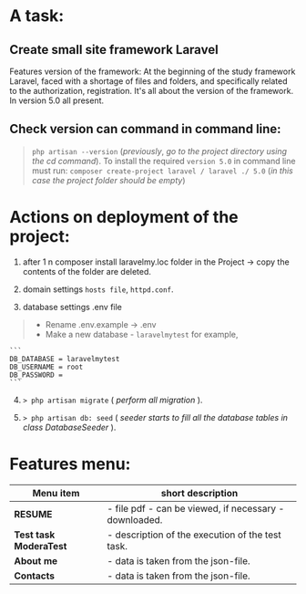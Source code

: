 A task:
===================================
Create small site framework Laravel
---
Features version of the framework:
    At the beginning of the study framework Laravel, faced with a shortage of files and folders, and specifically related to the authorization, registration.
    It's all about the version of the framework. In version 5.0 all present.

Check version can command in command line:
---
>`php artisan --version` (_previously_, _go_ _to_ _the_ _project_ _directory_ _using_ _the_ _cd_ _command_).
>To install the required  `version 5.0` in command line must run:
>`composer create-project laravel / laravel ./ 5.0` (_in_ _this_ _case_ _the_ _project_ _folder_ _should_ _be_ _empty_)

Actions on deployment of the project:
=====================================
1. after 1 n composer install laravelmy.loc folder in the Project -> copy the contents of the folder are deleted.

2. domain settings `hosts file`, `httpd.conf`.

3. database settings .env file
>- Rename .env.example -> .env
>- Make a  new database - `laravelmytest` for example,
	
	```
    DB_DATABASE = laravelmytest
    DB_USERNAME = root
    DB_PASSWORD =
	```

4. `> php artisan migrate` ( _perform_ _all_ _migration_ ).

5. `> php artisan db: seed` ( _seeder_ _starts_ _to_ _fill_ _all_ _the_ _database_ _tables_ _in_ _class_ _DatabaseSeeder_ ).

Features menu:
==============
Menu item    			 | short description
-------------------------|--------------------------------------------------------
**RESUME** 				 | - file pdf - can be viewed, if necessary -  downloaded.
**Test task ModeraTest** | - description of the execution of the test task.
**About me**			 | - data is taken from the json-file.
**Contacts**			 | - data is taken from the json-file.